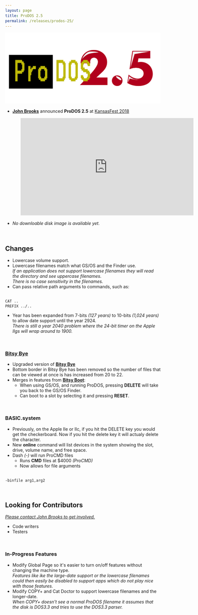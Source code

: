 ```yaml
---
layout: page
title: ProDOS 2.5
permalink: /releases/prodos-25/
---
```


<img src="/pix/prodos_25_logo2.svg" onerror="this.onerror=null; this.src='/pix/prodos_25_logo.png'" />

* **<a href="/about/#johnbrooks">John Brooks</a>** announced **ProDOS 2.5** at <a href="https://www.youtube.com/watch?v=vcYunzxu-0w">KansasFest 2018</a>

<iframe style="margin-left:50px;" src="http://www.youtube.com/embed/vcYunzxu-0w" width="560" height="315" frameborder="0" allowfullscreen></iframe>

* _No downloable disk image is available yet._


<p>&nbsp;</p>

## Changes

* Lowercase volume support.
* Lowercase filenames match what GS/OS and the Finder use.<br />_If an application does not support lowercase filenames they will read the directory and see uppercase filenames._<br />_There is no case sensitivity in the filenames._
* Can pass relative path arguments to commands, such as:

<div class="highlight"><pre><code data-lang="prodos">
CAT ..
PREFIX ../..
</code></pre></div>

* Year has been expanded from 7-bits _(127 years)_ to 10-bits _(1,024 years)_ to allow date support until the year 2924.<br />_There is still a year 2040 problem where the 24-bit timer on the Apple IIgs will wrap around to 1900._


<p>&nbsp;</p>

### <a href="/bitsy-bye">Bitsy Bye</a>
* Upgraded version of **<a href="/bitsy-bye">Bitsy Bye</a>**
* Bottom border in Bitsy Bye has been removed so the number of files that can be viewed at once is has increased from 20 to 22.
* Merges in features from **<a href="/bitsy-boot">Bitsy Boot</a>**:
  * When using GS/OS, and running ProDOS, pressing **DELETE** will take you back to the GS/OS Finder.
  * Can boot to a slot by selecting it and pressing **RESET**.


<p>&nbsp;</p>

### BASIC.system
* Previously, on the Apple IIe or IIc, if you hit the DELETE key you would get the checkerboard. Now if you hit the delete key it will actualy delete the character.
* New **online** command will list devices in the system showing the slot, drive, volume name, and free space.
* Dash _(-)_ will run ProCMD files
  * Runs **CMD** files at $4000 _(ProCMD)_
  * Now allows for file arguments

<div class="highlight"><pre><code data-lang="prodos">
-binfile arg1,arg2
</code></pre></div>


<p>&nbsp;</p>

## Looking for Contributors

_<a href="/contact/#johnbrooks">Please contact John Brooks to get involved.</a>_

* Code writers
* Testers




<p>&nbsp;</p>

### In-Progress Features

* Modify Global Page so it's easier to turn on/off features without changing the machine type.<br />_Features like ike the large-date support or the lowercase filenames could then easily be disabled to support apps which do not play nice with those features._
* Modify COPY+ and Cat Doctor to support lowercase filenames and the longer-date.<br />_When COPY+ doesn't see a normal ProDOS filename it assumes that the disk is DOS3.3 and tries to use the DOS3.3 parser._








